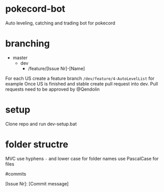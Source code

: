 # pokecord-bot

Auto leveling, catching and trading bot for pokecord

# branching

- master
  - dev
    - /feature/[Issue Nr]-[Name]

For each US create a feature branch `/dev/feature/4-AutoLevelList` for example
Once US is finished and stable create pull request into dev.
Pull requests need to be approved by @Qendolin

# setup

Clone repo and run dev-setup.bat

# folder structre

MVC
use hyphens `-` and lower case for folder names
use PascalCase for files

#commits

[Issue Nr]: [Commit message]
